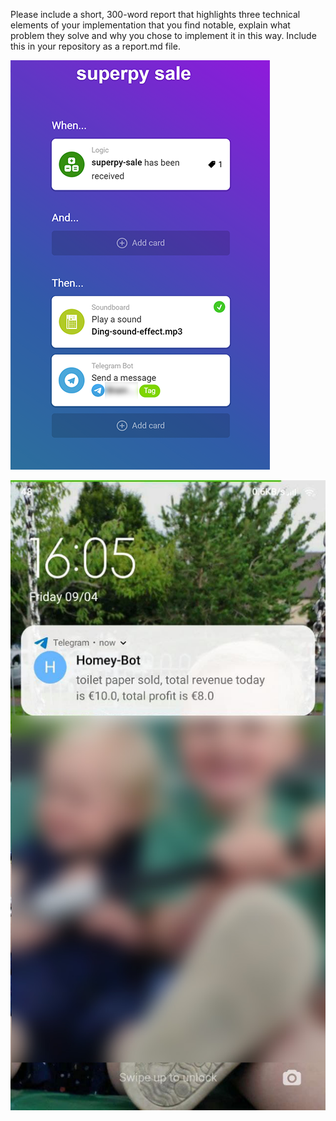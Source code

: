 Please include a short, 300-word report that highlights three technical elements of your implementation that you find notable, explain what problem they solve and why you chose to implement it in this way. Include this in your repository as a report.md file.


![homey flow](https://github.com/CreateYourAccount-username/superpy/blob/CreateYourAccount-images/homey%20flow.png?raw=true)

![phone notification](https://github.com/CreateYourAccount-username/superpy/blob/CreateYourAccount-images/notification.jpg?raw=true)